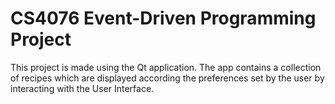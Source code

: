 # CS4076 Event-Driven Programming Project

This project is made using the Qt application. The app contains a collection of recipes which are displayed according the preferences set by the user by interacting with the User Interface. 
